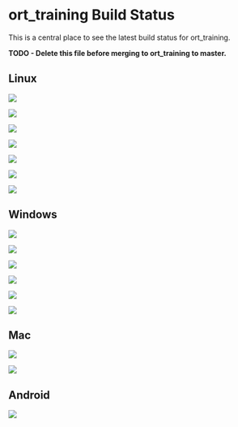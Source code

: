 # ort_training Build Status

This is a central place to see the latest build status for ort_training.

**TODO - Delete this file before merging to ort_training to master.**

## Linux

[![](https://dev.azure.com/onnxruntime/onnxruntime/_apis/build/status/11?branchName=ort_training&label=Linux+CPU)](https://dev.azure.com/onnxruntime/onnxruntime/_build/latest?branchName=ort_training&definitionId=11)

[![](https://dev.azure.com/onnxruntime/onnxruntime/_apis/build/status/64?branchName=ort_training&label=Linux+CPU+NoContribOps)](https://dev.azure.com/onnxruntime/onnxruntime/_build/latest?branchName=ort_training&definitionId=64)

[![](https://dev.azure.com/onnxruntime/onnxruntime/_apis/build/status/12?branchName=ort_training&label=Linux+GPU)](https://dev.azure.com/onnxruntime/onnxruntime/_build/latest?branchName=ort_training&definitionId=12)

[![](https://dev.azure.com/onnxruntime/onnxruntime/_apis/build/status/45?branchName=ort_training&label=Linux+GPU+TensorRT)](https://dev.azure.com/onnxruntime/onnxruntime/_build/latest?branchName=ort_training&definitionId=45)

[![](https://dev.azure.com/onnxruntime/onnxruntime/_apis/build/status/52?branchName=ort_training&label=Linux+nGraph)](https://dev.azure.com/onnxruntime/onnxruntime/_build/latest?branchName=ort_training&definitionId=52)

[![](https://dev.azure.com/onnxruntime/onnxruntime/_apis/build/status/55?branchName=ort_training&label=Linux+OpenVINO)](https://dev.azure.com/onnxruntime/onnxruntime/_build/latest?branchName=ort_training&definitionId=55)

[![](https://dev.azure.com/onnxruntime/onnxruntime/_apis/build/status/78?branchName=ort_training&label=CentOS7+CPU)](https://dev.azure.com/onnxruntime/onnxruntime/_build/latest?branchName=ort_training&definitionId=78)

## Windows

[![](https://dev.azure.com/onnxruntime/onnxruntime/_apis/build/status/9?branchName=ort_training&label=Win+CPU)](https://dev.azure.com/onnxruntime/onnxruntime/_build/latest?branchName=ort_training&definitionId=9)

[![](https://dev.azure.com/onnxruntime/onnxruntime/_apis/build/status/62?branchName=ort_training&label=Win+CPU+NoContribOps)](https://dev.azure.com/onnxruntime/onnxruntime/_build/latest?branchName=ort_training&definitionId=62)

[![](https://dev.azure.com/onnxruntime/onnxruntime/_apis/build/status/59?branchName=ort_training&label=Win+CPU+x86)](https://dev.azure.com/onnxruntime/onnxruntime/_build/latest?branchName=ort_training&definitionId=59)

[![](https://dev.azure.com/onnxruntime/onnxruntime/_apis/build/status/61?branchName=ort_training&label=Win+CPU+x86+NoContribOps)](https://dev.azure.com/onnxruntime/onnxruntime/_build/latest?branchName=ort_training&definitionId=61)

[![](https://dev.azure.com/onnxruntime/onnxruntime/_apis/build/status/10?branchName=ort_training&label=Windows+GPU)](https://dev.azure.com/onnxruntime/onnxruntime/_build/latest?branchName=ort_training&definitionId=10)

[![](https://dev.azure.com/onnxruntime/onnxruntime/_apis/build/status/47?branchName=ort_training&label=Win+GPU+TensorRT)](https://dev.azure.com/onnxruntime/onnxruntime/_build/latest?branchName=ort_training&definitionId=47)

## Mac

[![](https://dev.azure.com/onnxruntime/onnxruntime/_apis/build/status/13?branchName=ort_training&label=Mac)](https://dev.azure.com/onnxruntime/onnxruntime/_build/latest?branchName=ort_training&definitionId=13)

[![](https://dev.azure.com/onnxruntime/onnxruntime/_apis/build/status/65?branchName=ort_training&label=Mac+NoContribOps)](https://dev.azure.com/onnxruntime/onnxruntime/_build/latest?branchName=ort_training&definitionId=65)

## Android

[![](https://dev.azure.com/onnxruntime/onnxruntime/_apis/build/status/53?branchName=ort_training&label=Android)](https://dev.azure.com/onnxruntime/onnxruntime/_build/latest?branchName=ort_training&definitionId=53)
